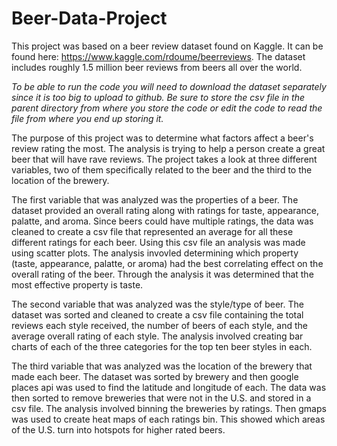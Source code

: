 # Beer-Data-Project

This project was based on a beer review dataset found on Kaggle. It can be found here: https://www.kaggle.com/rdoume/beerreviews.  The dataset includes roughly 1.5 million beer reviews from beers all over the world.  

*To be able to run the code you will need to download the dataset separately since it is too big to upload to github.  Be sure to store the csv file in the parent directory from where you store the code or edit the code to read the file from where you end up storing it.*

The purpose of this project was to determine what factors affect a beer's review rating the most.  The analysis is trying to help a person create a great beer that will have rave reviews.  The project takes a look at three different variables, two of them specifically related to the beer and the third to the location of the brewery.

The first variable that was analyzed was the properties of a beer.  The dataset provided an overall rating along with ratings for taste, appearance, palatte, and  aroma.  Since beers could have multiple ratings, the data was cleaned to create a csv file that represented an average for all these different ratings for each beer.  Using this csv file an analysis was made using scatter plots.  The analysis invovled determining which property (taste, appearance, palatte, or aroma) had the best correlating effect on the overall rating of the beer.  Through the analysis it was determined that the most effective property is taste.

The second variable that was analyzed was the style/type of beer.  The dataset was sorted and cleaned to create a csv file containing the total reviews each style received, the number of beers of each style, and the average overall rating of each style.  The analysis involved creating bar charts of each of the three categories for the top ten beer styles in each.

The third variable that was analyzed was the location of the brewery that made each beer.  The dataset was sorted by brewery and then google places api was used to find the latitude and longitude of each.  The data was then sorted to remove breweries that were not in the U.S. and stored in a csv file.  The analysis involved binning the breweries by ratings.  Then gmaps was used to create heat maps of each ratings bin.  This showed which areas of the U.S. turn into hotspots for higher rated beers.